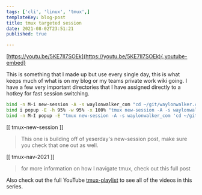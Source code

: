 ```yaml
---
tags: ['cli', 'linux', 'tmux',]
templateKey: blog-post
title: tmux targeted session
date: 2021-08-02T23:51:21
published: true

---
```


[https://youtu.be/5KE7Il7SOEk](https://youtu.be/5KE7Il7SOEk){.youtube-embed}

This is something that I made up but use every single day, this is what keeps
much of what is on my blog or my teams private work wiki going.  I have a few
very important directories that I have assigned directly to a hotkey for fast
session switching.

``` bash
bind -n M-i new-session -A -s waylonwalker_com "cd ~/git/waylonwalker.com/ && nvim"
bind i popup -E -h 95% -w 95% -x 100% "tmux new-session -A -s waylonwalker_com 'cd ~/git/waylonwalker.com/ && nvim'"
bind -n M-I popup -E "tmux new-session -A -s waylonwalker_com 'cd ~/git/waylonwalker.com/ && nvim'"
```

[[ tmux-new-session ]]

> This one is building off of yeserday's new-session post, make sure you check that one out as well.

[[ tmux-nav-2021 ]]

> for more information on how I navigate tmux, check out this full post

Also check out the full YouTube
[tmux-playlist](https://www.youtube.com/playlist?list=PLTRNG6WIHETB4reAxbWza3CZeP9KL6Bkr)
to see all of the videos in this series.
